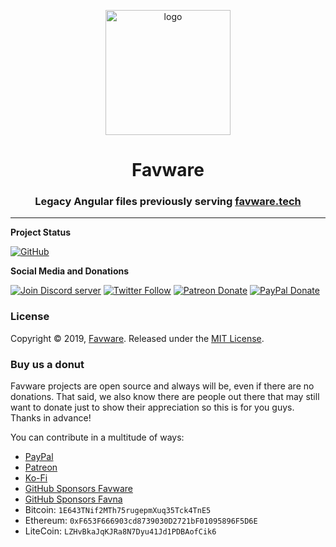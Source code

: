 <div align="center">
  <p>
  <a href="https://favware.tech"><img src="https://cdn.favware.tech/home.png" height="200" alt="logo"/></a>
  </p>

  <p>
<h1> Favware </h1>
<h3> Legacy Angular files previously serving <a href="https://favware.tech">favware.tech</a></h3>
  </p>

</div>

---

**Project Status**

[![GitHub](https://img.shields.io/github/license/favware/website?logo=github&style=flat-square)](https://github.com/favware/website/blob/master/LICENSE.md)

**Social Media and Donations**

[![Join Discord server](https://img.shields.io/discord/512303595966824458?color=697EC4&label=Join%20Discord%20Server&logo=discord&logoColor=FDFEFE&style=flat-square)](https://join.favware.tech)
[![Twitter Follow](https://img.shields.io/twitter/follow/favna_?label=Follow%20@Favna_&logo=twitter&colorB=1DA1F2&style=flat-square)](https://twitter.com/Favna_/follow)
[![Patreon Donate](https://img.shields.io/badge/patreon-donate-brightgreen.svg?label=Donate%20with%20Patreon&logo=patreon&colorB=F96854&style=flat-square&link=https://donate.favware.tech/patreon)](https://donate.favware.tech/patreon)
[![PayPal Donate](https://img.shields.io/badge/paypal-donate-brightgreen.svg?label=Donate%20with%20Paypal&logo=paypal&colorB=00457C&style=flat-square&link=https://donate.favware.tech/paypal)](https://donate.favware.tech/paypal)

### License

Copyright © 2019, [Favware](https://github.com/favware).
Released under the [MIT License](LICENSE.md).

### Buy us a donut

Favware projects are open source and always will be, even if there are no donations. That said, we also know there are people out there that may still want to donate just to show their appreciation so this is for you guys. Thanks in advance!

You can contribute in a multitude of ways:

- [PayPal](https://donate.favware.tech/paypal)
- [Patreon](https://www.patreon.com/favna)
- [Ko-Fi](https://ko-fi.com/favna)
- [GitHub Sponsors Favware](https://github.com/sponsors/favware)
- [GitHub Sponsors Favna](https://github.com/sponsors/Favna)
- Bitcoin: `1E643TNif2MTh75rugepmXuq35Tck4TnE5`
- Ethereum: `0xF653F666903cd8739030D2721bF01095896F5D6E`
- LiteCoin: `LZHvBkaJqKJRa8N7Dyu41Jd1PDBAofCik6`
